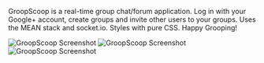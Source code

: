 GroopScoop is a real-time group chat/forum application. Log in with your Google+ account, create groups and invite other users to your groups. Uses the MEAN stack and socket.io. Styles with pure CSS. Happy Grooping!

<img src="assets/screenshot.jpg" alt="GroopScoop Screenshot" />
<img src="assets/screenshot2.jpg" alt="GroopScoop Screenshot" />
<img src="assets/screenshot3.jpg" alt="GroopScoop Screenshot" />